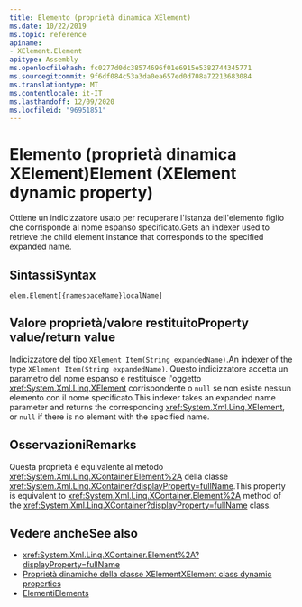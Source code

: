 ```yaml
---
title: Elemento (proprietà dinamica XElement)
ms.date: 10/22/2019
ms.topic: reference
apiname:
- XElement.Element
apitype: Assembly
ms.openlocfilehash: fc0277d0dc38574696f01e6915e5382744345771
ms.sourcegitcommit: 9f6df084c53a3da0ea657ed0d708a72213683084
ms.translationtype: MT
ms.contentlocale: it-IT
ms.lasthandoff: 12/09/2020
ms.locfileid: "96951851"
---
```

# <a name="element-xelement-dynamic-property"></a><span data-ttu-id="4686b-102">Elemento (proprietà dinamica XElement)</span><span class="sxs-lookup"><span data-stu-id="4686b-102">Element (XElement dynamic property)</span></span>

<span data-ttu-id="4686b-103">Ottiene un indicizzatore usato per recuperare l'istanza dell'elemento figlio che corrisponde al nome espanso specificato.</span><span class="sxs-lookup"><span data-stu-id="4686b-103">Gets an indexer used to retrieve the child element instance that corresponds to the specified expanded name.</span></span>

## <a name="syntax"></a><span data-ttu-id="4686b-104">Sintassi</span><span class="sxs-lookup"><span data-stu-id="4686b-104">Syntax</span></span>

```xaml
elem.Element[{namespaceName}localName]
```

## <a name="property-valuereturn-value"></a><span data-ttu-id="4686b-105">Valore proprietà/valore restituito</span><span class="sxs-lookup"><span data-stu-id="4686b-105">Property value/return value</span></span>

<span data-ttu-id="4686b-106">Indicizzatore del tipo `XElement Item(String expandedName)`.</span><span class="sxs-lookup"><span data-stu-id="4686b-106">An indexer of the type `XElement Item(String expandedName)`.</span></span> <span data-ttu-id="4686b-107">Questo indicizzatore accetta un parametro del nome espanso e restituisce l'oggetto <xref:System.Xml.Linq.XElement> corrispondente o `null` se non esiste nessun elemento con il nome specificato.</span><span class="sxs-lookup"><span data-stu-id="4686b-107">This indexer takes an expanded name parameter and returns the corresponding <xref:System.Xml.Linq.XElement>, or `null` if there is no element with the specified name.</span></span>

## <a name="remarks"></a><span data-ttu-id="4686b-108">Osservazioni</span><span class="sxs-lookup"><span data-stu-id="4686b-108">Remarks</span></span>

<span data-ttu-id="4686b-109">Questa proprietà è equivalente al metodo <xref:System.Xml.Linq.XContainer.Element%2A> della classe <xref:System.Xml.Linq.XContainer?displayProperty=fullName>.</span><span class="sxs-lookup"><span data-stu-id="4686b-109">This property is equivalent to <xref:System.Xml.Linq.XContainer.Element%2A> method of the <xref:System.Xml.Linq.XContainer?displayProperty=fullName> class.</span></span>

## <a name="see-also"></a><span data-ttu-id="4686b-110">Vedere anche</span><span class="sxs-lookup"><span data-stu-id="4686b-110">See also</span></span>

- <xref:System.Xml.Linq.XContainer.Element%2A?displayProperty=fullName>
- [<span data-ttu-id="4686b-111">Proprietà dinamiche della classe XElement</span><span class="sxs-lookup"><span data-stu-id="4686b-111">XElement class dynamic properties</span></span>](attribute-xelement-dynamic-property.md)
- [<span data-ttu-id="4686b-112">Elementi</span><span class="sxs-lookup"><span data-stu-id="4686b-112">Elements</span></span>](elements-xelement-dynamic-property.md)
